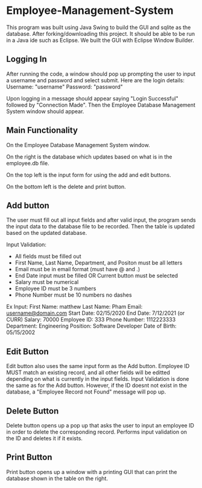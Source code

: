 # Employee-Management-System
This program was built using Java Swing to build the GUI and sqlite as the database.
After forking/downloading this project. It should be able to be run in a Java ide such as Eclipse. 
We built the GUI with Eclipse Window Builder.

## Logging In
After running the code, a window should pop up prompting the user to input a username and password and select submit.
Here are the login details:
Username: "username"
Password: "password"

Upon logging in a message should appear saying "Login Successful" followed by "Connection Made". 
Then the Employee Database Management System window should appear. 

## Main Functionality
On the Employee Database Management System window.

On the right is the database which updates based on what is in the employee.db file. 

On the top left is the input form for using the add and edit buttons. 

On the bottom left is the delete and print button. 

## Add button
The user must fill out all input fields and after valid input, the program sends the input data to the database file to be recorded.
Then the table is updated based on the updated database. 

Input Validation:
- All fields must be filled out 
- First Name, Last Name, Department, and Positon must be all letters
- Email must be in email format (must have @ and .)
- End Date input must be filled OR Current button must be selected
- Salary must be numerical
- Employee ID must be 3 numbers 
- Phone Number must be 10 numbers no dashes

Ex Input:
First Name: matthew
Last Name: Pham
Email: username@domain.com
Start Date: 02/15/2020
End Date: 7/12/2021 (or CURR)
Salary: 70000
Employee ID: 333
Phone Number: 1112223333
Department: Engineering
Position: Software Developer
Date of Birth: 05/15/2002

## Edit Button
Edit button also uses the same input form as the Add button. 
Employee ID MUST match an existing record, and all other fields will be editted depending on what is currently in the input fields.
Input Validation is done the same as for the Add button. However, if the ID doesnt not exist in the database, a "Employee Record not Found" message will pop up. 

## Delete Button 
Delete button opens up a pop up that asks the user to input an employee ID in order to delete the corresponding record.
Performs input validation on the ID and deletes it if it exists. 

## Print Button
Print button opens up a window with a printing GUI that can print the database shown in the table on the right. 









